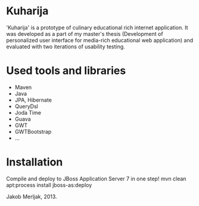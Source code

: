Kuharija
========

'Kuharija' is a prototype of culinary educational rich internet application. It was developed as a part of my master's thesis (Development of personalized user interface
for media-rich educational web application) and evaluated with two iterations of usability testing.

Used tools and libraries
========================
- Maven
- Java
- JPA, Hibernate
- QueryDsl
- Joda Time
- Guava
- GWT
- GWTBootstrap
- ...

Installation
============
Compile and deploy to JBoss Application Server 7 in one step!
mvn clean apt:process install jboss-as:deploy


Jakob Merljak, 2013.